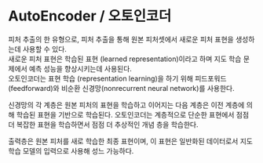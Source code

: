 # AutoEncoder / 오토인코더
피처 추출의 한 유형으로, 피처 추출을 통해 원본 피처셋에서 새로운 피처 표현을 생성하는데 사용할 수 있다.  
새로운 피처 표현은 학습된 표현 (learned representation)이라고 하며 지도 학습 문제에서 예측 성능을 향상시키는데 사용된다.  
오토인코더는 표현 학습 (representation learning)을 하기 위해 피드포워드(feedforward)와 비순환 신경망(nonrecurrent neural network)를 사용한다.  

신경망의 각 계층은 원본 피처의 표현을 학습하고 이어지는 다음 계층은 이전 계층에 의해 학습된 표현을 기반으로 학습된다. 오토인코더는 계층적으로 단순한 표현에서 점점 더 복잡한 표현을 학습하면서 점점 더 추상적인 개념 층을 학습한다.

출력층은 원본 피처를 새로 학습한 최종 표현이며, 이 표현은 일반화된 데이터로서 지도 학습 모델의 입력으로 사용해 성느 가능하다.
<!--stackedit_data:
eyJoaXN0b3J5IjpbNTUxOTI3MDc1LDIxMzExNjk2NjNdfQ==
-->